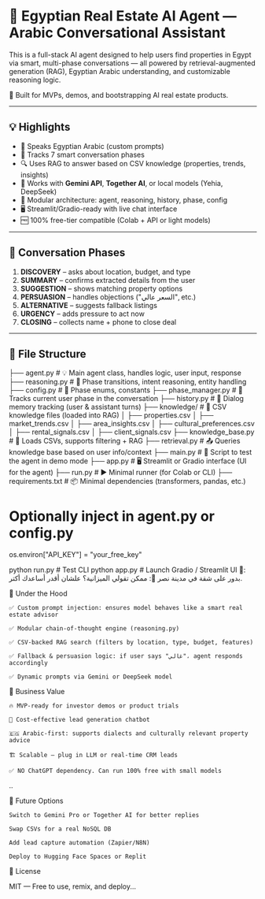 # 🏡 Egyptian Real Estate AI Agent — Arabic Conversational Assistant

This is a full-stack AI agent designed to help users find properties in Egypt via smart, multi-phase conversations — all powered by retrieval-augmented generation (RAG), Egyptian Arabic understanding, and customizable reasoning logic.

🎯 Built for MVPs, demos, and bootstrapping AI real estate products.

---

## 💡 Highlights

- 💬 Speaks Egyptian Arabic (custom prompts)
- 🧠 Tracks 7 smart conversation phases
- 🔍 Uses RAG to answer based on CSV knowledge (properties, trends, insights)
- 🤖 Works with **Gemini API**, **Together AI**, or local models (Yehia, DeepSeek)
- 🧩 Modular architecture: agent, reasoning, history, phase, config
- 🖥️ Streamlit/Gradio-ready with live chat interface
- 🆓 100% free-tier compatible (Colab + API or light models)

---

## 🧠 Conversation Phases

1. **DISCOVERY** – asks about location, budget, and type
2. **SUMMARY** – confirms extracted details from the user
3. **SUGGESTION** – shows matching property options
4. **PERSUASION** – handles objections ("السعر عالي", etc.)
5. **ALTERNATIVE** – suggests fallback listings
6. **URGENCY** – adds pressure to act now
7. **CLOSING** – collects name + phone to close deal

---

## 🧱 File Structure

├── agent.py # 💡 Main agent class, handles logic, user input, response
├── reasoning.py # 🔄 Phase transitions, intent reasoning, entity handling
├── config.py # 🔧 Phase enums, constants
├── phase_manager.py # 📌 Tracks current user phase in the conversation
├── history.py # 🧠 Dialog memory tracking (user & assistant turns)
├── knowledge/ # 🧠 CSV knowledge files (loaded into RAG)
│ ├── properties.csv
│ ├── market_trends.csv
│ ├── area_insights.csv
│ ├── cultural_preferences.csv
│ ├── rental_signals.csv
│ ├── client_signals.csv
├── knowledge_base.py # 🔎 Loads CSVs, supports filtering + RAG
├── retrieval.py # 📤 Queries knowledge base based on user info/context
├── main.py # 🧪 Script to test the agent in demo mode
├── app.py # 🖥️ Streamlit or Gradio interface (UI for the agent)
├── run.py # ▶️ Minimal runner (for Colab or CLI)
├── requirements.txt # 📦 Minimal dependencies (transformers, pandas, etc.)


# Optionally inject in agent.py or config.py
os.environ["API_KEY"] = "your_free_key"

python run.py         # Test CLI
python app.py         # Launch Gradio / Streamlit UI
👤: بدور على شقة في مدينة نصر
🤖: ممكن تقولي الميزانية؟ علشان أقدر أساعدك أكتر.

🧠 Under the Hood

    ✅ Custom prompt injection: ensures model behaves like a smart real estate advisor

    ✅ Modular chain-of-thought engine (reasoning.py)

    ✅ CSV-backed RAG search (filters by location, type, budget, features)

    ✅ Fallback & persuasion logic: if user says "غالي"، agent responds accordingly

    ✅ Dynamic prompts via Gemini or DeepSeek model

🚀 Business Value

    🔥 MVP-ready for investor demos or product trials

    💸 Cost-effective lead generation chatbot

    🇪🇬 Arabic-first: supports dialects and culturally relevant property advice

    🏗️ Scalable — plug in LLM or real-time CRM leads

    ✅ NO ChatGPT dependency. Can run 100% free with small models

..




🤖 Future Options

    Switch to Gemini Pro or Together AI for better replies

    Swap CSVs for a real NoSQL DB

    Add lead capture automation (Zapier/N8N)

    Deploy to Hugging Face Spaces or Replit

📃 License

MIT — Free to use, remix, and deploy...


